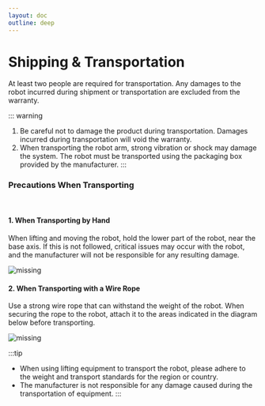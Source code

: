 ```yaml
---
layout: doc
outline: deep
---
```


# Shipping & Transportation

At least two people are required for transportation. Any damages to the robot incurred during shipment or transportation are excluded from the warranty.

::: warning

1. Be careful not to damage the product during transportation. Damages incurred during transportation will void the warranty.
2. When transporting the robot arm, strong vibration or shock may damage the system. The robot must be transported using the packaging box provided by the manufacturer.
   :::

### Precautions When Transporting

<br>

#### 1. When Transporting by Hand

When lifting and moving the robot, hold the lower part of the robot, near the base axis. If this is not followed, critical issues may occur with the robot, and the manufacturer will not be responsible for any resulting damage.

![missing](/manual/common/safety_and_precautions/6-1.png)

#### 2. When Transporting with a Wire Rope

Use a strong wire rope that can withstand the weight of the robot. When securing the rope to the robot, attach it to the areas indicated in the diagram below before transporting.

![missing](/manual/common/safety_and_precautions/6-2.png)

:::tip

- When using lifting equipment to transport the robot, please adhere to the weight and transport standards for the region or country.
- The manufacturer is not responsible for any damage caused during the transportation of equipment.
  :::
